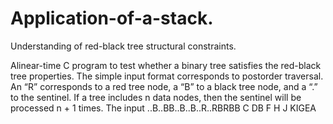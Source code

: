 # Application-of-a-stack.
Understanding of red-black tree structural constraints.

 Alinear-time C program to test whether a binary tree satisfies the red-black tree properties.
The simple input format corresponds to postorder traversal. An “R” corresponds to a red tree node, a “B” to a black tree
node, and a “.” to the sentinel. If a tree includes n data nodes, then the sentinel will be processed n + 1 times. The input
..B..BB..B..B..R..RBRBB
 C DB F H J KIGEA
